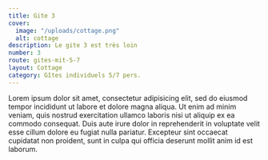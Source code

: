 ```yaml
---
title: Gite 3
cover:
  image: "/uploads/cottage.png"
  alt: cottage
description: Le gite 3 est très loin
number: 3
route: gites-mit-5-7
layout: Cottage
category: Gîtes individuels 5/7 pers.
---
```


Lorem ipsum dolor sit amet, consectetur adipisicing elit, sed do eiusmod tempor incididunt ut labore et dolore magna aliqua. Ut enim ad minim veniam, quis nostrud exercitation ullamco laboris nisi ut aliquip ex ea commodo consequat. Duis aute irure dolor in reprehenderit in voluptate velit esse cillum dolore eu fugiat nulla pariatur. Excepteur sint occaecat cupidatat non proident, sunt in culpa qui officia deserunt mollit anim id est laborum.
